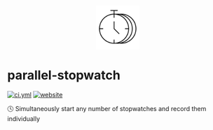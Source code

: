 <!----- BEGIN GHOST DOCS LOGO src="./static/favicon.png" ----->

<div align="center">
<img src="./static/favicon.png" width="100px" />
</div>

<!----- END GHOST DOCS LOGO ----->

<!----- BEGIN GHOST DOCS HEADER ----->

# parallel-stopwatch

[![ci.yml](https://github.com/jill64/parallel-stopwatch/actions/workflows/ci.yml/badge.svg)](https://github.com/jill64/parallel-stopwatch/actions/workflows/ci.yml) [![website](https://img.shields.io/website?up_message=working&down_message=down&url=https%3A%2F%2Fparallel-stopwatch.com)](https://parallel-stopwatch.com)

🕓 Simultaneously start any number of stopwatches and record them individually

<!----- END GHOST DOCS HEADER ----->
